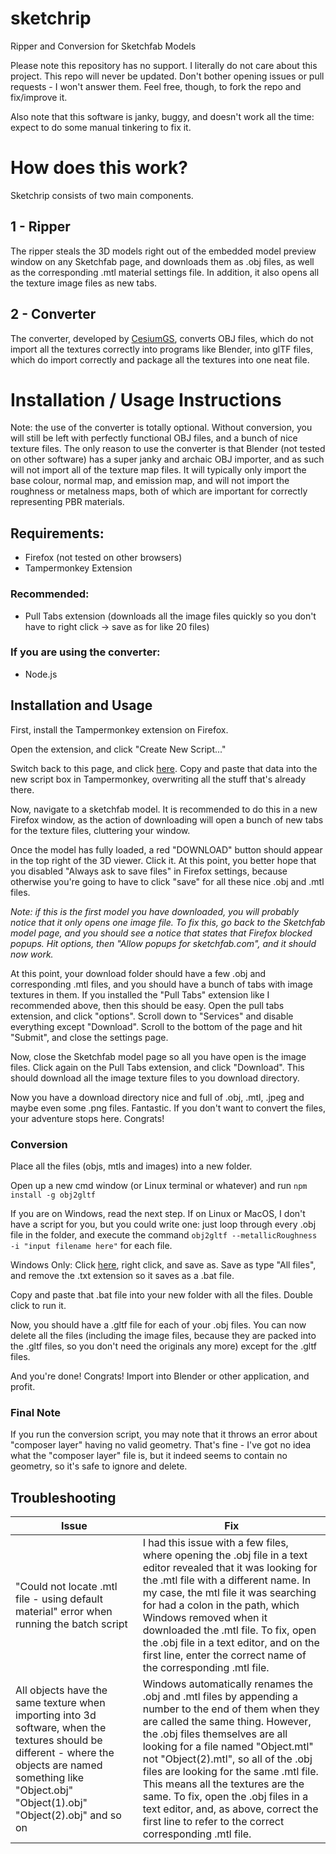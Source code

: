 # sketchrip
Ripper and Conversion for Sketchfab Models

Please note this repository has no support. I literally do not care about this project. This repo will never be updated. Don't bother opening issues or pull requests - I won't answer them.
Feel free, though, to fork the repo and fix/improve it.

Also note that this software is janky, buggy, and doesn't work all the time: expect to do some manual tinkering to fix it.
# How does this work?
Sketchrip consists of two main components.
## 1 - Ripper
The ripper steals the 3D models right out of the embedded model preview window on any Sketchfab page, and downloads them as .obj files, as well as the corresponding .mtl material settings file. In addition, it also opens all the texture image files as new tabs.
## 2 - Converter
The converter, developed by [CesiumGS](https://github.com/CesiumGS/obj2gltf), converts OBJ files, which do not import all the textures correctly into programs like Blender, into glTF files, which do import correctly and package all the textures into one neat file.
# Installation / Usage Instructions
Note: the use of the converter is totally optional. Without conversion, you will still be left with perfectly functional OBJ files, and a bunch of nice texture files. The only reason to use the converter is that Blender (not tested on other software) has a super janky and archaic OBJ importer, and as such will not import all of the texture map files. It will typically only import the base colour, normal map, and emission map, and will not import the roughness or metalness maps, both of which are important for correctly representing PBR materials.
## Requirements:
 - Firefox (not tested on other browsers)
 - Tampermonkey Extension
 ### Recommended:
 - Pull Tabs extension (downloads all the image files quickly so you don't have to right click -> save as for like 20 files)
### If you are using the converter:
 - Node.js
## Installation and Usage
First, install the Tampermonkey extension on Firefox.

Open the extension, and click "Create New Script..."

Switch back to this page, and click [here](https://raw.githubusercontent.com/1337ad/sketchrip/main/script.js). Copy and paste that data into the new script box in Tampermonkey, overwriting all the stuff that's already there.

Now, navigate to a sketchfab model. It is recommended to do this in a new Firefox window, as the action of downloading will open a bunch of new tabs for the texture files, cluttering your window.

Once the model has fully loaded, a red "DOWNLOAD" button should appear in the top right of the 3D viewer. Click it.
At this point, you better hope that you disabled "Always ask to save files" in Firefox settings, because otherwise you're going to have to click "save" for all these nice .obj and .mtl files.

*Note: if this is the first model you have downloaded, you will probably notice that it only opens one image file. To fix this, go back to the Sketchfab model page, and you should see a notice that states that Firefox blocked popups. Hit options, then "Allow popups for sketchfab.com", and it should now work.*

At this point, your download folder should have a few .obj and corresponding .mtl files, and you should have a bunch of tabs with image textures in them. 
If you installed the "Pull Tabs" extension like I recommended above, then this should be easy. Open the pull tabs extension, and click "options". Scroll down to "Services" and disable everything except "Download". Scroll to the bottom of the page and hit "Submit", and close the settings page.

Now, close the Sketchfab model page so all you have open is the image files. Click again on the Pull Tabs extension, and click "Download". This should download all the image texture files to you download directory.

Now you have a download directory nice and full of .obj, .mtl, .jpeg and maybe even some .png files. Fantastic. If you don't want to convert the files, your adventure stops here. Congrats!

### Conversion
Place all the files (objs, mtls and images) into a new folder. 

Open up a new cmd window (or Linux terminal or whatever) and run 
`npm install -g obj2gltf`

If you are on Windows, read the next step. If on Linux or MacOS, I don't have a script for you, but you could write one: just loop through every .obj file in the folder, and execute the command `obj2gltf --metallicRoughness -i "input filename here"` for each file.

Windows Only: Click [here](https://raw.githubusercontent.com/1337ad/sketchrip/main/convert.bat), right click, and save as. Save as type "All files", and remove the .txt extension so it saves as a .bat file.

Copy and paste that .bat file into your new folder with all the files. Double click to run it.

Now, you should have a .gltf file for each of your .obj files. You can now delete all the files (including the image files, because they are packed into the .gltf files, so you don't need the originals any more) except for the .gltf files.

And you're done! Congrats! Import into Blender or other application, and profit.

### Final Note
If you run the conversion script, you may note that it throws an error about "composer layer" having no valid geometry. That's fine - I've got no idea what the "composer layer" file is, but it indeed seems to contain no geometry, so it's safe to ignore and delete.
## Troubleshooting
|Issue|Fix|
|--|--|
| "Could not locate .mtl file - using default material" error when running the batch script| I had this issue with a few files, where opening the .obj file in a text editor revealed that it was looking for the .mtl file with a different name. In my case, the mtl file it was searching for had a colon in the path, which Windows removed when it downloaded the .mtl file. To fix, open the .obj file in a text editor, and on the first line, enter the correct name of the corresponding .mtl file. |
| All objects have the same texture when importing into 3d software, when the textures should be different - where the objects are named something like "Object.obj" "Object(1).obj" "Object(2).obj" and so on| Windows automatically renames the .obj and .mtl files by appending a number to the end of them when they are called the same thing. However, the .obj files themselves are all looking for a file named "Object.mtl" not "Object(2).mtl", so all of the .obj files are looking for the same .mtl file. This means all the textures are the same. To fix, open the .obj files in a text editor, and, as above, correct the first line to refer to the correct corresponding .mtl file.|
